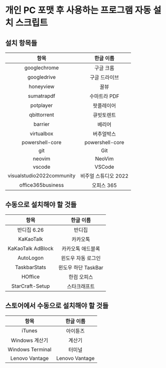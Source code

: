 # 개인 PC 포맷 후 사용하는 프로그램 자동 설치 스크립트

## 설치 항목들
|항목|한글 이름|
|:-:|:-:|
|googlechrome|구글 크롬|
|googledrive|구글 드라이브|
|honeyview|꿀뷰|
|sumatrapdf|수마트라 PDF|
|potplayer|팟플레이어|
|qbittorrent|큐빗토렌트|
|barrier|베리어|
|virtualbox|버추얼박스|
|powershell-core|powershell-core|
|git|Git|
|neovim|NeoVim|
|vscode|VSCode|
|visualstudio2022community|비주얼 스튜디오 2022|
|office365business|오피스 365|

## 수동으로 설치해야 할 것들
|항목|한글 이름|
|:-:|:-:|
|반디집 6.26|반디집|
|KaKaoTalk|카카오톡|
|KaKaoTalk AdBlock|카카오톡 애드블록|
|AutoLogon|윈도우 자동 로그인|
|TaskbarStats|윈도우 하단 TaskBar|
|HOffice|한컴 오피스|
|StarCraft-Setup|스타크래프트|

## 스토어에서 수동으로 설치해야 할 것들
|항목|한글 이름|
|:-:|:-:|
|iTunes|아이튠즈|
|Windows 계산기|계산기|
|Windows Terminal|터미널|
|Lenovo Vantage|Lenovo Vantage|
